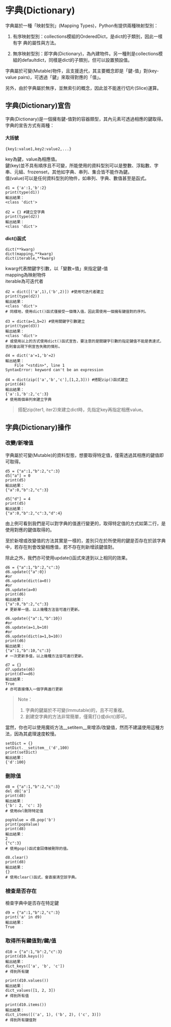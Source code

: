 # 字典\(Dictionary\)

字典屬於一種「映射型別」\(Mapping Types\)，Python有提供兩種映射型別：  
1. 有序映射型別：collections模組的OrderedDict，是dict的子類別，因此一樣有字 典的屬性與方法。  
  
2. 無序映射型別：即字典\(Dictionary\)，為內建物件。另一種則是collections模組的defaultdict，同樣是dict的子類別，但可以設置預設值。  
  
字典屬於可變\(Mutable\)物件，且支援迭代，其主要概念即是「鍵-值」對\(key-value pairs\)，可透過「鍵」來取得對應的「值」。  
  
另外，由於字典屬於無序，並無索引的概念，因此並不能進行切片\(Slice\)運算。

## 字典\(Dictionary\)宣告

字典\(Dictionary\)是一個擁有鍵-值對的容器類型，其內元素可透過相應的鍵取得。  
字典的宣告方式有兩種：

#### 大括號

```text
{key1:value1,key2:value2,...}
```

key為鍵，value為相應值。  
鍵\(key\)並不具有順序且不可變，所能使用的資料型別可以是整數、浮點數、字串、元組、frozenset，其他如字典、串列、集合皆不能作為鍵。  
值\(value\)可以是任何資料型別的物件，如串列、字典、數值甚至是函式。

```text
d1 = {'a':1,'b':2}
print(type(d1))
輸出結果：
<class 'dict'>

d2 = {} #建立空字典
print(type(d2))
輸出結果：
<class 'dict'>
```

#### dict\(\)函式

```text
dict(**kwarg)
dict(mapping,**kwarg)
dict(iterable,**kwarg)
```

kwarg代表關鍵字引數，以「變數=值」來指定鍵-值  
mapping為映射物件  
iterable為可迭代者

```text
d2 = dict([('a',1),('b',2)]) #使用可迭代者建立
print(type(d2))
輸出結果：
<class 'dict'>
# 同樣地，使用dict()函式僅接受一個傳入值，因此需使用一個擁有鍵值對的序列。

d3 = dict(a=1,b=2) #使用關鍵字引數建立
print(type(d3))
輸出結果：
<class 'dict'>
# 或使用以上的方式使用dict()函式宣告，要注意的是關鍵字引數的指定鍵值不能是表達式，否則會出現下例宣告失敗的情形。

d4 = dict('a'=1,'b'=2)
輸出結果：
    File "<stdin>", line 1
SyntaxError: keyword can't be an expression  

d4 = dict(zip(['a','b','c'],[1,2,3])) #搭配zip()函式建立
print(d4)
輸出結果：
{'a':1,'b':2,'c':3}
# 使用兩個串列來建立字典
```

> 搭配zip\(iter1, iter2\)來建立dict時，先指定key再指定相應value。

## 字典\(Dictionary\)操作

### 改變/新增值

字典屬於可變\(Mutable\)的資料型態，想要取得特定值，僅需透過其相應的鍵值即可取得。

```text
d5 = {"a":1,"b":2,"c":3}
d5["a"] = 0
print(d5)
輸出結果：
{"a":0,"b":2,"c":3}

d5["d"] = 4
print(d5)
輸出結果：
{"a":0,"b":2,"c":3,"d":4}
```

由上例可看到我們是可以對字典的值進行變更的，取得特定值的方式如第二行，是使用對應的鍵值取得的。  
  
至於新增或改變值的方法其實是一樣的，差別只在於所使用的鍵是否存在於該字典中，若存在則會改變相應值，若不存在則新增該鍵值對。  
  
除此之外，我們亦可使用update\(\)函式來達到以上相同的效果。

```text
d6 = {"a":1,"b":2,"c":3}
d6.update({"a":0})
#or
d6.update(dict(a=0))
#or
d6.update(a=0)
print(d6)
輸出結果：
{"a":0,"b":2,"c":3}
# 更新單一值，以上幾種方法皆可進行更新。

d6.update({"a":1,"b":10})
#or
d6.update(a=1,b=10)
#or
d6.update(dict(a=1,b=10))
print(d6)
輸出結果：
{"a":1,"b":10,"c":3}
# 一次更新多值，以上幾種方法皆可進行更新。

d7 = {}
d7.update(d6)
print(d7==d6)
輸出結果：
True
# 亦可直接傳入一個字典進行更新
```

> Note：  
> 1. 字典的鍵屬於不可變\(Immutable\)的，且不可重複。  
> 2. 創建空字典的方法非常簡單，僅需打{}或dict\(\)即可。

當然，你也可以使用魔術方法\_\_setitem\_\_來增添/改變值，然而不建議使用這種方法，因為其處理速度較慢。

```text
setDict = {}
setDict.__setitem__('d',100)
print(setDict)
輸出結果：
{'d':100}
```

### 刪除值

```text
d8 = {"a":1,"b":2,"c":3}
del d8['a']
print(d8)
輸出結果：
{'b': 2, 'c': 3}
# 使用del刪除特定值

popValue = d8.pop('b')
print(popValue)
print(d8)
輸出結果：
2
{"c":3}
# 使用pop()函式會回傳被刪除的值。

d8.clear()
print(d8)
輸出結果：
{}
# 使用clear()函式，會直接清空該字典。
```

### 檢查是否存在

檢查字典中是否存在特定鍵

```text
d9 = {"a":1,"b":2,"c":3}
print('a' in d9)
輸出結果：
True
```

### 取得所有鍵值對/鍵/值

```text
d10 = {"a":1,"b":2,"c":3}
print(d10.keys())
輸出結果：
dict_keys(['a', 'b', 'c'])
# 得到所有鍵

print(d10.values())
輸出結果：
dict_values([1, 2, 3])
# 得到所有值

print(d10.items())
輸出結果：
dict_items([('a', 1), ('b', 2), ('c', 3)])
# 得到所有鍵值對
```

